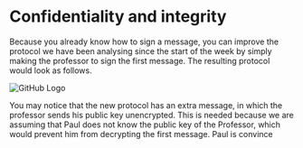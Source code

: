 # Confidentiality and integrity

Because you already know how to sign a message, you can improve the protocol we have been analysing since the start of the week by simply making the professor to sign the first message. The resulting protocol would look as follows.

![GitHub Logo](./images/msc-charts/flawed-protocol3.jpg)

You may notice that the new protocol has an extra message, in which the professor sends his public key unencrypted. This is needed because we are assuming that Paul does not know the public key of the Professor, which would prevent him from decrypting the first message. Paul is convince 
